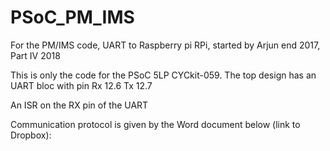 # PSoC_PM_IMS
For the PM/IMS code, UART to Raspberry pi RPi, started by Arjun end 2017, Part IV 2018

This is only the code for the PSoC 5LP CYCkit-059. The top design has an UART bloc with pin 
Rx 12.6
Tx 12.7

An ISR on the RX pin of the UART

Communication protocol is given by the Word document below (link to Dropbox):
